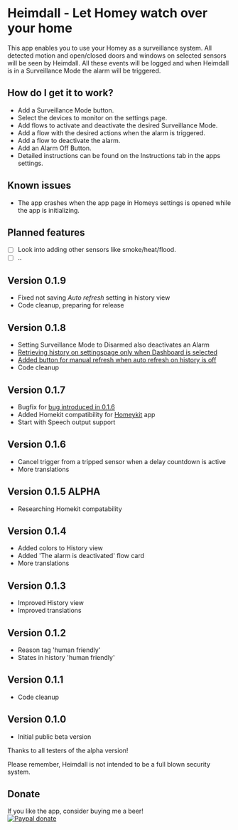 # Heimdall - Let Homey watch over your home

This app enables you to use your Homey as a surveillance system.
All detected motion and open/closed doors and windows on selected sensors will be seen by Heimdall. All these events will be logged and when Heimdall is in a Surveillance Mode the alarm will be triggered.

## How do I get it to work?
* Add a Surveillance Mode button.
* Select the devices to monitor on the settings page. 
* Add flows to activate and deactivate the desired Surveillance Mode.
* Add a flow with the desired actions when the alarm is triggered.
* Add a flow to deactivate the alarm.
* Add an Alarm Off Button.
* Detailed instructions can be found on the Instructions tab in the apps settings.

## Known issues
* The app crashes when the app page in Homeys settings is opened while the app is initializing.

## Planned features
- [ ] Look into adding other sensors like smoke/heat/flood.
- [ ] ..

## Version 0.1.9
* Fixed not saving _Auto refresh_ setting in history view
* Code cleanup, preparing for release


## Version 0.1.8
* Setting Surveillance Mode to Disarmed also deactivates an Alarm
* [Retrieving history on settingspage only when Dashboard is selected](https://github.com/daneedk/com.uc.heimdall/issues/9)
* [Added button for manual refresh when auto refresh on history is off](https://github.com/daneedk/com.uc.heimdall/issues/9)
* Code cleanup

## Version 0.1.7
* Bugfix for [bug introduced in 0.1.6](https://github.com/daneedk/com.uc.heimdall/issues/8)
* Added Homekit compatibility for [Homeykit](https://apps.athom.com/app/com.swttt.homekit) app
* Start with Speech output support

## Version 0.1.6
* Cancel trigger from a tripped sensor when a delay countdown is active
* More translations

## Version 0.1.5 ALPHA
* Researching Homekit compatability

## Version 0.1.4
* Added colors to History view
* Added 'The alarm is deactivated' flow card
* More translations

## Version 0.1.3
* Improved History view
* Improved translations

## Version 0.1.2
* Reason tag 'human friendly'
* States in history 'human friendly'

## Version 0.1.1
* Code cleanup

## Version 0.1.0
* Initial public beta version

Thanks to all testers of the alpha version!

Please remember, Heimdall is not intended to be a full blown security system.

## Donate
If you like the app, consider buying me a beer!  
[![Paypal donate][pp-donate-image]][pp-donate-link]

[pp-donate-link]: https://www.paypal.me/daneedekruyff
[pp-donate-image]: https://www.paypalobjects.com/webstatic/en_US/i/btn/png/btn_donate_92x26.png
